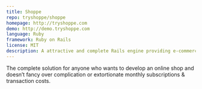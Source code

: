 ```yaml
---
title: Shoppe
repo: tryshoppe/shoppe
homepage: http://tryshoppe.com
demo: http://demo.tryshoppe.com
language: Ruby
framework: Ruby on Rails
license: MIT
description: A attractive and complete Rails engine providing e-commerce functionality for any Rails 4 application.
---
```


The complete solution for anyone who wants to develop an online shop and doesn’t fancy over complication or extortionate monthly subscriptions & transaction costs.
